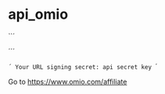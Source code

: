 # api_omio

``´
<script type="text/javascript">(function(i,m,p,a,c,t){c.ire_o=p;c[p]=c[p]||function(){(c[p].a=c[p].a||[]).push(arguments)};t=a.createElement(m);var z=a.getElementsByTagName(m)[0];t.async=1;t.src=i;z.parentNode.insertBefore(t,z)})('https://d.impactradius-event.com/P-A2576916-9047-4df8-b311-ad4b611b562b1.js','script','impactStat',document,window);impactStat('transformLinks');impactStat('trackImpression');</script>
´´´


``´
Your URL signing secret: api secret key
``´


Go to https://www.omio.com/affiliate
